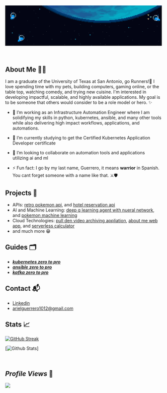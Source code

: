 ![](header.gif)


<br/>

## About Me :man_technologist:	

 I am a graduate of the University of Texas at San Antonio, go Runners!🤙 I love spending time with my pets, building computers, gaming online, or the table top, watching comedy, and trying new cuisine. I'm interested in developing impactful, scalable, and highly available applications. My goal is to be someone that others would consider to be a role model or hero. ✨

- 🔭 I’m working as an Infrastructure Automation Engineer where I am solidifying my skills in python, kubernetes, ansible, and many other tools while also delivering high impact workflows, applications, and automations.

- 🌱 I’m currently studying to get the Certified Kubernetes Application Developer certificate 

- 👯 I’m looking to collaborate on automation tools and applications utilizing ai and ml  

- ⚡ Fun fact: I go by my last name, Guerrero, it means **warrior** in Spanish. You cant forget someone with a name like that. ⚔️🛡️


## Projects 🚧	
* APIs: [retro pokemon api](https://github.com/aguerrero232/retro_pokemon_game_api), and [hotel reservation api](https://github.com/aguerrero232/hotel-reservations-api)
* AI and Machine Learning: [deep q learning agent with nueral network](https://github.com/aguerrero232/deep-q-learning-agent-nn), and [pokemon machine learning](https://github.com/aguerrero232/pokemon-data-analysis-and-prediction)
* Cloud Technologies: [pull den video archiving appliation](https://github.com/aguerrero232/pull-den), [about me web app](https://github.com/aguerrero232/cloudfront-highly-available-web-app), and [serverless calculator](https://github.com/aguerrero232/serverless-calculator-and-ps)
* and much more 😁


## Guides 🗂️

* [***kubernetes zero to pro***](https://aguerrero232.github.io/kubernetes-zero-to-pro/)
* [***ansible zero to pro***](https://aguerrero232.github.io/ansible-zero-to-pro/)
* [***kafka zero to pro***](https://aguerrero232.github.io/kafka-zero-to-pro/) 

## Contact :mailbox_with_mail:	
- [Linkedin](https://www.linkedin.com/in/arielguerrero1012/)
- arielguerrero1012@gmail.com


## Stats :chart_with_upwards_trend:

[![GitHub Streak](https://github-readme-streak-stats.herokuapp.com?user=aguerrero232&theme=dark&border_radius=3.2)](https://git.io/streak-stats)

[![Github Stats](https://github-readme-stats.vercel.app/api?username=aguerrero232&show_icons=true&locale=en)]
<!-- 
<p>&nbsp;<img align="center" src="https://github-readme-stats.vercel.app/api?username=aguerrero232&show_icons=true&locale=en" alt="guerrero-stats" /></p>
 -->

<br/>

## ***Profile Views*** 👀

<img src="https://profile-counter.glitch.me/aguerrero232/count.svg" /> 

<!--
**aguerrero232/aguerrero232** is a ✨ _special_ ✨ repository because its `README.md` (this file) appears on your GitHub profile.

Here are some ideas to get you started:

- 🔭 I’m currently working on ...
- 🌱 I’m currently learning ...
- 👯 I’m looking to collaborate on ...
- 🤔 I’m looking for help with ...
- 💬 Ask me about ...
- 📫 How to reach me: ...
- 😄 Pronouns: ...
- ⚡ Fun fact: ...
-->
